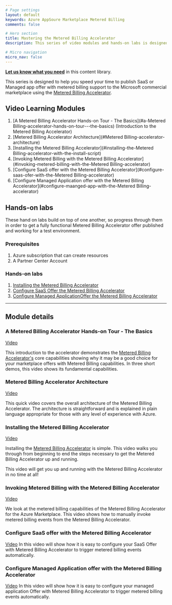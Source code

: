 ```yaml
---
# Page settings
layout: default
keywords: Azure AppSoure Marketplace Metered Billing
comments: false

# Hero section
title: Mastering the Metered Billing Accelerator
description: This series of video modules and hands-on labs is designed to help you understand, install, use, and customize the Metered Billing Accelerator project. The Metered Billing Accelerator provides a fully functional community-led Metered Billing reference implementation for those interested in publishing transactable offer with Metered Billing support in Microsoft's marketplace in hours instead of days.

# Micro navigation
micro_nav: false
---
```


**[Let us know what you need](https://forms.office.com/r/0gCrzhSMkw)** in this content library.

This series is designed to help you speed your time to publish SaaS or Managed app offer with metered billing support to the Microsoft commercial marketplace using the [Metered Billing Accelerator](https://github.com/microsoft/metered-billing-accelerator).


## Video Learning Modules

1. [A Metered Billing Accelerator Hands-on Tour - The Basics](#a-Metered Billing-accelerator-hands-on-tour---the-basics) (Introduction to the Metered Billing Accelerator)
1. [Metered Billing Accelerator Architecture](#Metered Billing-accelerator-architecture)
1. [Installing the Metered Billing Accelerator](#installing-the-Metered Billing-accelerator-with-the-install-script)
1. [Invoking Metered Billing with the Metered Billing Accelerator](#invoking-metered-billing-with-the-Metered Billing-accelerator)
1. [Configure SaaS offer with the Metered Billing Accelerator](#configure-saas-ofer-with-the-Metered Billing-accelerator)
1. [Configure Managed Application offer with the Metered Billing Accelerator](#configure-maanged-app-with-the-Metered Billing-accelerator)
## Hands-on labs

These hand on labs build on top of one another, so progress through them in order to get a fully functional Metered Billing Accelerator offer published and working for a test environment.

### Prerequisites

1. Azure subscription that can create resources
1. A Partner Center Account

### Hands-on labs

1. [Installing the Metered Billing Accelerator](./labs/lab1-install/README.md)
3. [Configure SaaS Offer the Metered Billing Accelerator](./labs/lab2-saas/README.md)
3. [Configure Managed ApplicationOffer the Metered Billing Accelerator](./labs/lab3-ama/README.md)
---

## Module details

### A Metered Billing Accelerator Hands-on Tour - The Basics

[Video](TBD)

This introduction to the accelerator demonstrates the [Metered Billing Accelerator's](https://github.com/microsoft/metered-billing-accelerator) core capabilities showing why it may be a good choice for your marketplace offers with Metered Billing capabilities. In three short demos, this video shows its fundamental capabilities. 


### Metered Billing Accelerator Architecture

[Video](TBD)

This quick video covers the overall architecture of the Metered Billing Accelerator. The architecture is straightforward and is explained in plain language appropriate for those with any level of experience with Azure.

### Installing the Metered Billing Accelerator

[Video](TBD)

Installing the [Metered Billing Accelerator](https://github.com/microsoft/metered-billing-accelerator) is simple. This video walks you through from beginning to end the steps necessary to get the Metered Billing Accelerator up and running. 

This video will get you up and running with the Metered Billing Accelerator in no time at all!


### Invoking Metered Billing with the Metered Billing Accelerator

[Video](TBD)

We look at the metered billing capabilities of the Metered Billing Accelerator for the Azure Marketplace. This video shows how to manually invoke metered billing events from the Metered Billing Accelerator.

### Configure SaaS offer with the Metered Billing Accelerator

[Video](TBD)
In this video will show how it is easy to configure your SaaS Offer with Metered Billing Accelerator to trigger metered billing events automatically.

### Configure Managed Application offer with the Metered Billing Accelerator

[Video](TBD)
In this video will show how it is easy to configure your managed application Offer with Metered Billing Accelerator to trigger metered billing events automatically.